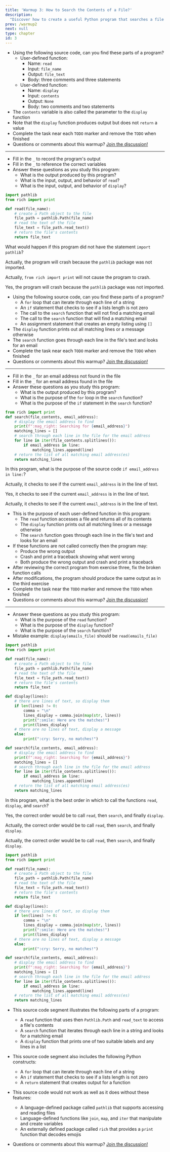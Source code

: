 ```yaml
---
title: 'Warmup 3: How to Search the Contents of a File?'
description:
  "Discover how to create a useful Python program that searches a file's contents"
prev: /warmup2
next: null
type: chapter
id: 3
---
```


<!-- EXERCISE { -->

<exercise id="1" title="Input and Display a File">

- Using the following source code, can you find these parts of a program?
  - User-defined function:
      - Name: `read`
      - Input: `file_name`
      - Output: `file_text`
      - Body: three comments and three statements
  - User-defined function:
      - Name: `display`
      - Input: `contents`
      - Output: `None`
      - Body: two comments and two statements
- The `contents` variable is also called the parameter to the `display` function
- Note that the `display` function produces output but does not `return` a value
- Complete the task near each `TODO` marker and remove the `TODO` when finished
- Questions or comments about this warmup? <a href = "https://github.com/gkapfham/www.warmups.dev/discussions">Join the discussion!</a>

<hr>

<codeblock id="03_01">

- Fill in the `_` to record the program's output
- Fill in the `_` to reference the correct variables
- Answer these questions as you study this program:
  - What is the output produced by this program?
  - What is the input, output, and behavior of `read`?
  - What is the input, output, and behavior of `display`?

</codeblock>

</exercise>

<!-- EXERCISE } -->

<!-- EXERCISE { -->

<exercise id="2" title="Check: Input and Display a File">

```python
import pathlib
from rich import print

def read(file_name):
    # create a Path object to the file
    file_path = pathlib.Path(file_name)
    # read the text of the file
    file_text = file_path.read_text()
    # return the file's contents
    return file_text
```

What would happen if this program did not have the statement `import pathlib`?

<choice>

<opt text="The program would run to completion and show ten email addresses in the output">

Actually, the program will crash because the `pathlib` package was not imported.

</opt>

<opt text="The program would crash when running the statement <code>from rich import print</code>">

Actually, `from rich import print` will not cause the program to crash.

</opt>

<opt text="The program would crash when calling the constructor for <code>pathlib.Path</code>" correct="true">

Yes, the program will crash because the `pathlib` package was not imported.

</opt>

</choice>

</exercise>

<!-- EXERCISE } -->

<!-- EXERCISE { -->

<exercise id="3" title="Search Through a File">

- Using the following source code, can you find these parts of a program?
    - A `for` loop that can iterate through each line of a string
    - An `if` statement that checks to see if a lists length is not zero
    - The call to the `search` function that will not find a  matching email
    - The call to the `search` function that will find a matching email
    - An assignment statement that creates an empty listing using `[]`
- The `display` function prints out all matching lines or a message otherwise
- The `search` function goes through each line in the file's text and looks for an email
- Complete the task near each `TODO` marker and remove the `TODO` when finished
- Questions or comments about this warmup? <a href = "https://github.com/gkapfham/www.warmups.dev/discussions">Join the discussion!</a>

<hr>

<codeblock id="03_03">

- Fill in the `_` for an email address not found in the file
- Fill in the `_` for an email address found in the file
- Answer these questions as you study this program:
  - What is the output produced by this program?
  - What is the purpose of the `for` loop in the `search` function?
  - What is the purpose of the `if` statement in the `search` function?

</codeblock>

</exercise>

<!-- EXERCISE } -->

<!-- EXERCISE { -->

<exercise id="4" title="Check: Search Through a File">

```python
from rich import print
def search(file_contents, email_address):
    # display the email address to find
    print(f":mag_right: Searching for {email_address}")
    matching_lines = []
    # search through each line in the file for the email address
    for line in iter(file_contents.splitlines()):
        if email_address in line:
            matching_lines.append(line)
    # return the list of all matching email address(es)
    return matching_lines
```

In this program, what is the purpose of the source code `if email_address in line:`?

<choice>

<opt text="It iterates through all of the lines stored in <code>file_contents</code>">

Actually, it checks to see if the current `email_address` is in the line of text.

</opt>

<opt text="It checks to see if the <code>email_address</code> is in the current line of text" correct="true">

Yes, it checks to see if the current `email_address` is in the line of text.

</opt>

<opt text="It returns the list of all matching email addresses stored in <code>matching_lines</code>">

Actually, it checks to see if the current `email_address` is in the line of text.

</opt>

</choice>

</exercise>

<!-- EXERCISE } -->

<!-- EXERCISE { -->

<exercise id="5" title="Fixing a File Searching Program">

- This is the purpose of each user-defined function in this program:
    - The `read` function accesses a file and returns all of its contents
    - The `display` function prints out all matching lines or a message otherwise
    - The `search` function goes through each line in the file's text and looks for an email
- If these functions are not called correctly then the program may:
    - Produce the wrong output
    - Crash and print a traceback showing what went wrong
    - Both produce the wrong output and crash and print a traceback
- After reviewing the correct program from exercise three, fix the broken function calls
- After modifications, the program should produce the same output as in the third exercise
- Complete the task near the `TODO` marker and remove the `TODO` when finished
- Questions or comments about this warmup? <a href = "https://github.com/gkapfham/www.warmups.dev/discussions">Join the discussion!</a>

<hr>

<codeblock id="03_05">

- Answer these questions as you study this program:
  - What is the purpose of the `read` function?
  - What is the purpose of the `display` function?
  - What is the purpose of the `search` function?
- Mistake example: `display(emails_file)` should be `read(emails_file)`

</codeblock>

</exercise>

<!-- EXERCISE } -->

<!-- EXERCISE { -->

<exercise id="6" title="Check: Fixing a File Searching Program">

```python
import pathlib
from rich import print

def read(file_name):
    # create a Path object to the file
    file_path = pathlib.Path(file_name)
    # read the text of the file
    file_text = file_path.read_text()
    # return the file's contents
    return file_text

def display(lines):
    # there are lines of text, so display them
    if len(lines) != 0:
        comma = "\n"
        lines_display = comma.join(map(str, lines))
        print(":smile: Here are the matches!")
        print(lines_display)
    # there are no lines of text, display a message
    else:
        print(":cry: Sorry, no matches!")

def search(file_contents, email_address):
    # display the email address to find
    print(f":mag_right: Searching for {email_address}")
    matching_lines = []
    # search through each line in the file for the email address
    for line in iter(file_contents.splitlines()):
        if email_address in line:
            matching_lines.append(line)
    # return the list of all matching email address(es)
    return matching_lines
```

In this program, what is the best order in which to call the functions `read`, `display`, and `search`?

<choice>

<opt text="First, <code>read</code> the file, then <code>search</code> for an email, and finally <code>display</code> the matches" correct="true">

Yes, the correct order would be to call `read`, then `search`, and finally `display`.

</opt>

<opt text="First, <code>search</code> for an email, then <code>read</code> the file, and finally <code>display</code> the matches">

Actually, the correct order would be to call `read`, then `search`, and finally `display`.

</opt>

<opt text="First, <code>display</code> the matches, then <code>read</code> the file, and finally <code>read</code> the file">

Actually, the correct order would be to call `read`, then `search`, and finally `display`.

</opt>

</choice>

</exercise>

<!-- EXERCISE } -->

<exercise id="7" title="Stretch: How to Search the Contents of a File?">

```python
import pathlib
from rich import print

def read(file_name):
    # create a Path object to the file
    file_path = pathlib.Path(file_name)
    # read the text of the file
    file_text = file_path.read_text()
    # return the file's contents
    return file_text

def display(lines):
    # there are lines of text, so display them
    if len(lines) != 0:
        comma = "\n"
        lines_display = comma.join(map(str, lines))
        print(":smile: Here are the matches!")
        print(lines_display)
    # there are no lines of text, display a message
    else:
        print(":cry: Sorry, no matches!")

def search(file_contents, email_address):
    # display the email address to find
    print(f":mag_right: Searching for {email_address}")
    matching_lines = []
    # search through each line in the file for the email address
    for line in iter(file_contents.splitlines()):
        if email_address in line:
            matching_lines.append(line)
    # return the list of all matching email address(es)
    return matching_lines
```

- This source code segment illustrates the following parts of a program:
  - A `read` function that uses then `Pathlib.Path` and `read_text` to access a file's contents
  - A `search` function that iterates through each line in a string and looks for a matching email
  - A `display` function that prints one of two suitable labels and any lines in a list
- This source code segment also includes the following Python constructs:
    - A `for` loop that can iterate through each line of a string
    - An `if` statement that checks to see if a lists length is not zero
    - A `return` statement that creates output for a function
- This source code would not work as well as it does without these features:
    - A language-defined package called `pathlib` that supports accessing and reading files
    - Language-defined functions like `join`, `map`, and `iter` that manipulate and create variables
    - An externally defined package called `rich` that provides a `print` function that decodes emojis

- Questions or comments about this warmup? <a href = "https://github.com/gkapfham/www.warmups.dev/discussions">Join the discussion!</a>

</exercise>

<!-- EXERCISE } -->
